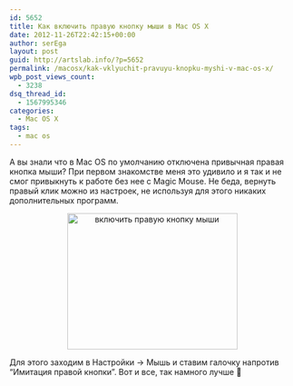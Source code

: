 ```yaml
---
id: 5652
title: Как включить правую кнопку мыши в Mac OS X
date: 2012-11-26T22:42:15+00:00
author: serEga
layout: post
guid: http://artslab.info/?p=5652
permalink: /macosx/kak-vklyuchit-pravuyu-knopku-myshi-v-mac-os-x/
wpb_post_views_count:
  - 3238
dsq_thread_id:
  - 1567995346
categories:
  - Mac OS X
tags:
  - mac os
---
```

А вы знали что в Mac OS по умолчанию отключена привычная правая кнопка мыши? При первом знакомстве меня это удивило и я так и не смог привыкнуть к работе без нее с Magic Mouse. Не беда, вернуть правый клик можно из настроек, не используя для этого никаких дополнительных программ.

<center>
  <a href="http://googledrive.com/host/0B9lHVSSSdxdxd0hjdUdmRzY3Tjg/mac_os_pravaya_knopka.jpeg"><img src="http://googledrive.com/host/0B9lHVSSSdxdxd0hjdUdmRzY3Tjg/mac_os_pravaya_knopka-300x240.jpg" alt="включить правую кнопку мыши" title="mac_os_pravaya_knopka" width="300" height="240" class="aligncenter size-medium wp-image-5786" srcset="http://googledrive.com/host/0B9lHVSSSdxdxd0hjdUdmRzY3Tjg/mac_os_pravaya_knopka-300x240.jpg 300w, http://googledrive.com/host/0B9lHVSSSdxdxd0hjdUdmRzY3Tjg/mac_os_pravaya_knopka.jpeg 696w" sizes="(max-width: 300px) 100vw, 300px" /></a>
</center>

Для этого заходим в Настройки -> Мышь и ставим галочку напротив &#8220;Имитация правой кнопки&#8221;. Вот и все, так намного лучше 🙂